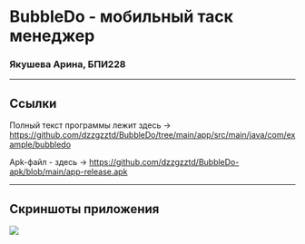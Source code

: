 # BubbleDo - мобильный таск менеджер
### Якушева Арина, БПИ228
---
## Ссылки

Полный текст программы лежит здесь -> https://github.com/dzzgzztd/BubbleDo/tree/main/app/src/main/java/com/example/bubbledo


Apk-файл - здесь -> https://github.com/dzzgzztd/BubbleDo-apk/blob/main/app-release.apk

---
## Скриншоты приложения
![](bubbledo-screenshot.png)
